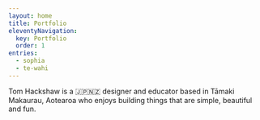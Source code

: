 ```yaml
---
layout: home
title: Portfolio
eleventyNavigation:
  key: Portfolio
  order: 1
entries:
  - sophia
  - te-wahi
---
```


Tom Hackshaw is a 🇯🇵🇳🇿 designer and educator based in Tāmaki Makaurau, Aotearoa who enjoys building things that are simple, beautiful and fun.
